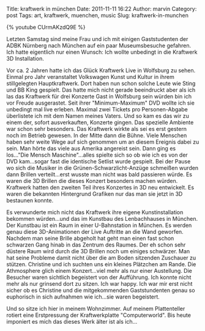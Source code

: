 Title: kraftwerk in münchen
Date: 2011-11-11 16:22
Author: marvin
Category: post
Tags: art, kraftwerk, muenchen, music
Slug: kraftwerk-in-munchen

{% youtube CUrmAKzdQ9E %}

Letzten Samstag sind meine Frau und ich mit einigen Gaststudenten der
ADBK Nürnberg nach München auf ein paar Museumsbesuche gefahren. Ich
hatte eigentlich nur einen Wunsch: Ich wollte unbedingt in die Kraftwerk
3D Installation.

Vor ca. 2 Jahren hatte ich das Glück Kraftwerk Live in Wolfsburg zu
sehen. Einmal pro Jahr veranstaltet Volkswagen Kunst und Kultur in ihrem
stillgelegten Hauptkraftwerk. Dort haben nun schon solche Leute wie
Sting und BB King gespielt. Das hatte mich nicht gerade beeindruckt aber
als ich las das Kraftwerk für drei Konzerte Gast in Wolfsburg sein
würden bin ich vor Freude ausgerastet. Seit ihrer "Minimum-Maximum" DVD
wollte ich sie unbedingt mal live erleben. Maximal zwei Tickets pro
Personen-Abgabe überlistete ich mit dem Namen meines Vaters. Und so kam
es das wir zu einem der, sofort ausverkauften, Konzerte gingen. Das
spezielle Ambiente war schon sehr besonders. Das Kraftwerk wirkte als
sei es erst gestern noch im Betrieb gewesen. In der Mitte dann die
Bühne. Viele Menschen haben sehr weite Wege auf sich genommen um an
diesem Ereignis dabei zu sein. Man hörte das viele aus Amerika angereist
sein. Dann ging es los..."Die Mensch Maschine"...alles spielte sich so
ob wie ich es von der DVD kam...sogar fast die identische Setlist wurde
gespielt. Bei der Pause wo sich die Musiker in die
Grünen-Schwarzlicht-Anzüge schmeißen wurden dann Brillen verteilt...erst
wusste man nicht was bald passieren würde. Es waren die 3D Brillen die
dieses Konzert besonders machen würden. Kraftwerk hatten den zweiten
Teil ihres Konzertes in 3D neu entwickelt. Es waren die bekannten
Hintergrund Grafiken nur das man sie jetzt in 3D bestaunen konnte.

Es verwunderte mich nicht das Kraftwerk ihre eigene Kunstinstallation
bekommen würden...und das im Kunstbau des Lenbachhauses in München. Der
Kunstbau ist ein Raum in einer U-Bahnstation in München. Es werden genau
diese 3D-Animationen der Live Auftritte an die Wand geworfen. Nachdem
man seine Brille abgeholt hat geht man einen fast schon schwarzen Gang
hinab in das Zentrum des Raumes. Der eh schon sehr düstere Raum wird
durch die 3D Brillen noch um einiges schwärzer. Man hat seine Probleme
damit nicht über die am Boden sitzenden Zuschauer zu stützen. Christine
und ich suchten uns ein kleines Plätzchen am Rande. Die Athmosphere
glich einem Konzert...viel mehr als nur einer Austellung. Die Besucher
waren sichtlich begeistert von der Aufführung. Ich konnte nicht mehr als
nur grinsend dort zu sitzen. Ich war happy. Ich war mir erst nicht
sicher ob es Christine und die mitgekommenden Gaststundenten genau so
euphorisch in sich aufnahmen wie ich...sie waren begeistert.

Und so sitze ich hier in meinem Wohnzimmer. Auf meinem Plattenteller
rotiert eine Erstpressung der Kraftwerkplatte "Computerworld". Bis heute
imponiert es mich das dieses Werk älter ist als ich...

